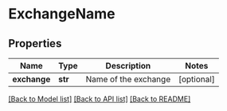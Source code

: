 # ExchangeName

## Properties
Name | Type | Description | Notes
------------ | ------------- | ------------- | -------------
**exchange** | **str** | Name of the exchange | [optional] 

[[Back to Model list]](../README.md#documentation-for-models) [[Back to API list]](../README.md#documentation-for-api-endpoints) [[Back to README]](../README.md)



